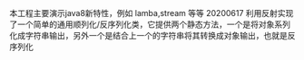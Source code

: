 本工程主要演示java8新特性，例如 lamba,stream 等等 
20200617
利用反射实现了一个简单的通用顺列化/反序列化类，它提供两个静态方法，一个是将对象系列化成字符串输出，另外一个是结合上一个的字符串将其转换成对象输出，也就是反序列化